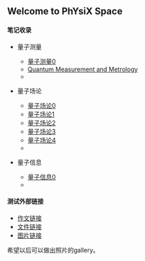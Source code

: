 ## Welcome to PhYsiX Space

#### 笔记收录

* 量子测量

  * [量子测量0](https://physix2020.github.io/blogplace/pages/量子测量_笔记_禁止.html)
  * [Quantum Measurement and Metrology](https://physix2020.github.io/blogplace/files/Quantum_Measurement_and_Metrology.pdf)
  * 
  


* 量子场论
  * [量子场论0](https://physix2020.github.io/blogplace/files/量子场论0.pdf)
  * [量子场论1](https://physix2020.github.io/blogplace/files/量子场论1.pdf)
  * [量子场论2](https://physix2020.github.io/blogplace/files/量子场论2.pdf)
  * [量子场论3](https://physix2020.github.io/blogplace/files/量子场论3.pdf)
  * [量子场论4](https://physix2020.github.io/blogplace/files/量子场论4.pdf)
  * 
  


* 量子信息
  * [量子信息0](https://physix2020.github.io/blogplace/files/quantum.pdf)
  *
  
  

#### 测试外部链接

* [作文链接](https://zine.la/article/a7245d2c403d481e945a552a5fdab950/)
* [文件链接](https://physix2020.github.io/blogplace/files/pulse_EPR.pdf)
* [图片链接](https://physix2020.github.io/blogplace/images/1838341248.jpg)

希望以后可以做出照片的gallery。